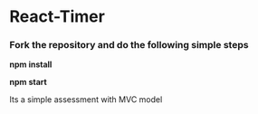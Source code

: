 <h1>React-Timer</h1>

<h3>Fork the repository and do the following simple steps</h3>
<p><b>npm install</b></p>
<p><b>npm start</b></p>


<p>Its a simple assessment with MVC model</P>


